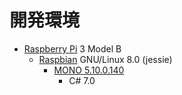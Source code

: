 # 開発環境

* [Raspberry Pi](https://ja.wikipedia.org/wiki/Raspberry_Pi) 3 Model B
    * [Raspbian](http://ytyaru.hatenablog.com/entry/2016/12/01/100000) GNU/Linux 8.0 (jessie)
        * [MONO 5.10.0.140](http://ytyaru.hatenablog.com/entry/2019/01/30/000000)
            * C# 7.0

